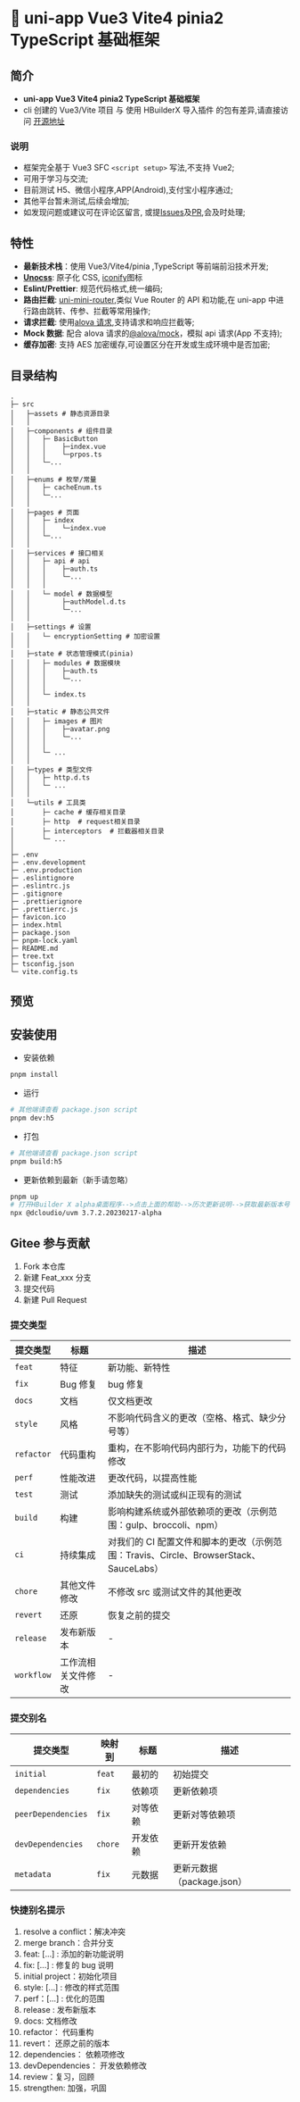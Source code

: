 # 🌈 uni-app Vue3 Vite4 pinia2 TypeScript 基础框架

## 简介

-   **uni-app Vue3 Vite4 pinia2 TypeScript 基础框架**
-   cli 创建的 Vue3/Vite 项目 与 使用 HBuilderX 导入插件 的包有差异,请直接访问 [开源地址](https://github.com/Virkano/uniapp-vue3-vite-ts-template)

### 说明

-   框架完全基于 Vue3 SFC `<script setup>` 写法,不支持 Vue2;
-   可用于学习与交流;
-   目前测试 H5、微信小程序,APP(Android),支付宝小程序通过;
-   其他平台暂未测试,后续会增加;
-   如发现问题或建议可在评论区留言, 或提[Issues](https://github.com/Virkano/uniapp-vue3-vite-ts-template/issues)及[PR](https://github.com/Virkano/uniapp-vue3-vite-ts-template/pulls),会及时处理;

## 特性

-   **最新技术栈**：使用 Vue3/Vite4/pinia ,TypeScript 等前端前沿技术开发;
-   **[Unocss](https://github.com/unocss/unocss)**: 原子化 CSS, [iconify](https://github.com/iconify/iconify)图标
-   **Eslint/Prettier**: 规范代码格式,统一编码;
-   **路由拦截**: [uni-mini-router](https://gitee.com/fant-mini/uni-mini-router),类似 Vue Router 的 API 和功能,在 uni-app 中进行路由跳转、传参、拦截等常用操作;
-   **请求拦截**: 使用[alova 请求](https://github.com/alovajs/alova),支持请求和响应拦截等;
-   **Mock 数据**: 配合 alova 请求的[@alova/mock](https://github.com/alovajs/mock)，模拟 api 请求(App 不支持);
-   **缓存加密**: 支持 AES 加密缓存,可设置区分在开发或生成环境中是否加密;

## 目录结构

```shell
.
├─ src
│   ├─assets # 静态资源目录
│   │
│   ├─components # 组件目录
│   │   ├─ BasicButton
│   │   │    ├─index.vue
│   │   │    └─prpos.ts
│   │   └─...
│   │
│   ├─enums # 枚举/常量
│   │   ├─ cacheEnum.ts
│   │   └─...
│   │
│   ├─pages # 页面
│   │   ├─ index
│   │   │    └─index.vue
│   │   └─...
│   │
│   ├─services # 接口相关
│   │   ├─ api # api
│   │   │    ├─auth.ts
│   │   │    └─...
│   │   │
│   │   └─ model # 数据模型
│   │        ├─authModel.d.ts
│   │        └─...
│   │
│   ├─settings # 设置
│   │   └─ encryptionSetting # 加密设置
│   │
│   ├─state # 状态管理模式(pinia)
│   │   ├─ modules # 数据模块
│   │   │    ├─auth.ts
│   │   │    └─...
│   │   │
│   │   └─ index.ts
│   │
│   ├─static # 静态公共文件
│   │   ├─ images # 图片
│   │   │    ├─avatar.png
│   │   │    └─...
│   │   │
│   │   └─ ...
│   │
│   ├─types # 类型文件
│   │   ├─ http.d.ts
│   │   └─ ...
│   │
│   └─utils # 工具类
│       ├─ cache # 缓存相关目录
│       ├─ http  # request相关目录
│       ├─ interceptors  # 拦截器相关目录
│       └─ ...
│
├─ .env
├─ .env.development
├─ .env.production
├─ .eslintignore
├─ .eslintrc.js
├─ .gitignore
├─ .prettierignore
├─ .prettierrc.js
├─ favicon.ico
├─ index.html
├─ package.json
├─ pnpm-lock.yaml
├─ README.md
├─ tree.txt
├─ tsconfig.json
└─ vite.config.ts

```

## 预览

## 安装使用

-   安装依赖

```bash
pnpm install
```

-   运行

```bash
# 其他端请查看 package.json script
pnpm dev:h5
```

-   打包

```bash
# 其他端请查看 package.json script
pnpm build:h5
```

-   更新依赖到最新（新手请忽略）

```bash
pnpm up
# 打开HBuilder X alpha桌面程序-->点击上面的帮助-->历次更新说明-->获取最新版本号（如：3.7.2.20230217-alpha）
npx @dcloudio/uvm 3.7.2.20230217-alpha
```

## Gitee 参与贡献

1.  Fork 本仓库
2.  新建 Feat_xxx 分支
3.  提交代码
4.  新建 Pull Request

### 提交类型

| 提交类型   | 标题               | 描述                                                                                  |
| ---------- | ------------------ | ------------------------------------------------------------------------------------- |
| `feat`     | 特征               | 新功能、新特性                                                                        |
| `fix`      | Bug 修复           | bug 修复                                                                              |
| `docs`     | 文档               | 仅文档更改                                                                            |
| `style`    | 风格               | 不影响代码含义的更改（空格、格式、缺少分号等）                                        |
| `refactor` | 代码重构           | 重构，在不影响代码内部行为，功能下的代码修改                                          |
| `perf`     | 性能改进           | 更改代码，以提高性能                                                                  |
| `test`     | 测试               | 添加缺失的测试或纠正现有的测试                                                        |
| `build`    | 构建               | 影响构建系统或外部依赖项的更改（示例范围：gulp、broccoli、npm）                       |
| `ci`       | 持续集成           | 对我们的 CI 配置文件和脚本的更改（示例范围：Travis、Circle、BrowserStack、SauceLabs） |
| `chore`    | 其他文件修改       | 不修改 src 或测试文件的其他更改                                                       |
| `revert`   | 还原               | 恢复之前的提交                                                                        |
| `release`  | 发布新版本         | \-                                                                                    |
| `workflow` | 工作流相关文件修改 | \-                                                                                    |

### 提交别名

| 提交类型           | 映射到  | 标题     | 描述                       |
| ------------------ | ------- | -------- | -------------------------- |
| `initial`          | `feat`  | 最初的   | 初始提交                   |
| `dependencies`     | `fix`   | 依赖项   | 更新依赖项                 |
| `peerDependencies` | `fix`   | 对等依赖 | 更新对等依赖项             |
| `devDependencies`  | `chore` | 开发依赖 | 更新开发依赖               |
| `metadata`         | `fix`   | 元数据   | 更新元数据（package.json） |

### 快捷别名提示

1.  resolve a conflict：解决冲突
2.  merge branch：合并分支
3.  feat: [...] : 添加的新功能说明
4.  fix: [...] : 修复的 bug 说明
5.  initial project：初始化项目
6.  style: [...] : 修改的样式范围
7.  perf：[...] : 优化的范围
8.  release : 发布新版本
9.  docs: 文档修改
10. refactor： 代码重构
11. revert： 还原之前的版本
12. dependencies： 依赖项修改
13. devDependencies： 开发依赖修改
14. review：复习，回顾
15. strengthen: 加强，巩固
